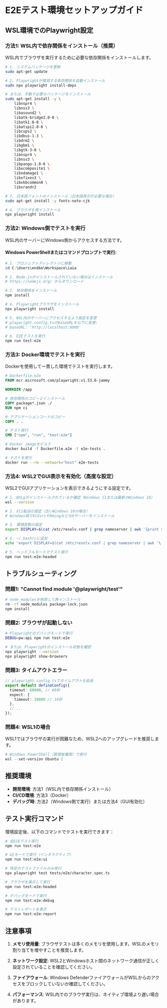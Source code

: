 # E2Eテスト環境セットアップガイド

## WSL環境でのPlaywright設定

### 方法1: WSL内で依存関係をインストール（推奨）

WSL内でブラウザを実行するために必要な依存関係をインストールします。

```bash
# 1. システムパッケージを更新
sudo apt-get update

# 2. Playwrightが推奨する依存関係を自動インストール
sudo npx playwright install-deps

# または、手動で必要なパッケージをインストール
sudo apt-get install -y \
    libnspr4 \
    libnss3 \
    libasound2 \
    libatk-bridge2.0-0 \
    libatk1.0-0 \
    libatspi2.0-0 \
    libcups2 \
    libdbus-1-3 \
    libdrm2 \
    libgbm1 \
    libgtk-3-0 \
    libnspr4 \
    libnss3 \
    libpango-1.0-0 \
    libxcomposite1 \
    libxdamage1 \
    libxfixes3 \
    libxkbcommon0 \
    libxrandr2

# 3. 日本語フォントのインストール（日本語表示が必要な場合）
sudo apt-get install -y fonts-noto-cjk

# 4. ブラウザを再インストール
npx playwright install
```

### 方法2: Windows側でテストを実行

WSL内のサーバーにWindows側からアクセスする方法です。

#### Windows PowerShellまたはコマンドプロンプトで実行:

```powershell
# 1. プロジェクトディレクトリに移動
cd C:\Users\endke\Workspace\iaia

# 2. Node.jsがインストールされていない場合はインストール
# https://nodejs.org/ からダウンロード

# 3. 依存関係をインストール
npm install

# 4. Playwrightブラウザをインストール
npx playwright install

# 5. WSL内のサーバーにアクセスするよう設定を変更
# playwright.config.tsのbaseURLを以下に変更:
# baseURL: 'http://localhost:8000'

# 6. E2Eテストを実行
npm run test:e2e
```

### 方法3: Docker環境でテストを実行

Dockerを使用して一貫した環境でテストを実行します。

```dockerfile
# Dockerfile.e2e
FROM mcr.microsoft.com/playwright:v1.53.0-jammy

WORKDIR /app

# 依存関係のコピーとインストール
COPY package*.json ./
RUN npm ci

# アプリケーションコードのコピー
COPY . .

# テスト実行
CMD ["npm", "run", "test:e2e"]
```

```bash
# Docker imageをビルド
docker build -f Dockerfile.e2e -t e2e-tests .

# テストを実行
docker run --rm --network="host" e2e-tests
```

### 方法4: WSL2でGUI表示を有効化（高度な設定）

WSL2でGUIアプリケーションを表示できるようにする設定です。

```bash
# 1. WSLgがインストールされているか確認（Windows 11または最新のWindows 10）
wsl --version

# 2. X11転送の設定（古いWindows 10の場合）
# Windows側でVcXsrvやXmingなどのXサーバーをインストール

# 3. 環境変数の設定
export DISPLAY=$(cat /etc/resolv.conf | grep nameserver | awk '{print $2}'):0

# 4. ~/.bashrcに追加
echo 'export DISPLAY=$(cat /etc/resolv.conf | grep nameserver | awk '\''{print $2}'\''):0' >> ~/.bashrc

# 5. ヘッドフルモードでテスト実行
npm run test:e2e:headed
```

## トラブルシューティング

### 問題1: "Cannot find module '@playwright/test'"

```bash
# node_modulesを削除して再インストール
rm -rf node_modules package-lock.json
npm install
```

### 問題2: ブラウザが起動しない

```bash
# Playwrightのデバッグモードで実行
DEBUG=pw:api npm run test:e2e

# または、Playwrightのインストール状態を確認
npx playwright --version
npx playwright show-browsers
```

### 問題3: タイムアウトエラー

```typescript
// playwright.config.tsでタイムアウトを延長
export default defineConfig({
  timeout: 60000, // 60秒
  expect: {
    timeout: 10000 // 10秒
  },
  // ...
});
```

### 問題4: WSL1の場合

WSL1ではブラウザの実行が困難なため、WSL2へのアップグレードを推奨します。

```powershell
# Windows PowerShell（管理者権限）で実行
wsl --set-version Ubuntu 2
```

## 推奨環境

- **開発環境**: 方法1（WSL内で依存関係インストール）
- **CI/CD環境**: 方法3（Docker）
- **デバッグ時**: 方法2（Windows側で実行）または方法4（GUI有効化）

## テスト実行コマンド

環境設定後、以下のコマンドでテストを実行できます：

```bash
# 全E2Eテスト実行
npm run test:e2e

# UIモードで実行（インタラクティブ）
npm run test:e2e:ui

# 特定のテストファイルのみ実行
npx playwright test tests/e2e/character.spec.ts

# ブラウザを表示して実行
npm run test:e2e:headed

# デバッグモードで実行
npm run test:e2e:debug

# テストレポートを表示
npm run test:e2e:report
```

## 注意事項

1. **メモリ使用量**: ブラウザテストは多くのメモリを使用します。WSLのメモリ割り当てを増やすことを推奨します。

2. **ネットワーク設定**: WSL2とWindowsホスト間のネットワーク通信が正しく設定されていることを確認してください。

3. **ファイアウォール**: Windows DefenderファイアウォールがWSLからのアクセスをブロックしていないか確認してください。

4. **パフォーマンス**: WSL内でのブラウザ実行は、ネイティブ環境より遅い場合があります。